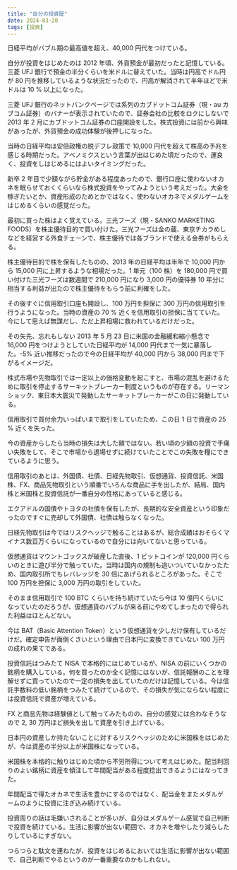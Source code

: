 ```yaml
---
title: "自分の投資歴"
date: 2024-03-20
tags: [投資]
---
```


日経平均がバブル期の最高値を超え、40,000 円代をつけている。

自分が投資をはじめたのは 2012 年頃、外貨預金が最初だったと記憶している。三菱 UFJ 銀行で預金の半分くらいを米ドルに替えていた。当時は円高でドル円が 80 円を推移しているような状況だったので、円高が解消されて半年ほどで米ドルは 10 % 以上になった。

三菱 UFJ 銀行のネットバンクページでは系列のカブドットコム証券（現・au カブコム証券）のバナーが表示されていたので、証券会社の比較をロクにしないで 2013 年 2 月にカブドットコム証券の口座開設をした。株式投資には前から興味があったが、外貨預金の成功体験が後押しになった。

当時の日経平均は安倍政権の脱デフレ政策で 10,000 円代を超えて株高の予兆を感じる時期だった。アベノミクスという言葉が出はじめた頃だったので、運良く、投資をしはじめるにはよいタイミングだった。

新卒 2 年目で少額ながら貯金がある程度あったので、銀行口座に使わないオカネを眠らせておくくらいなら株式投資をやってみようという考えだった。大金を稼ぎたいとか、資産形成のためとかではなく、使わないオカネでメダルゲームをはじめるくらいの感覚だった。

最初に買った株はよく覚えている。三光フーズ（現・SANKO MARKETING FOODS）を株主優待目的で買い付けた。三光フーズは金の蔵、東京チカラめしなどを経営する外食チェーンで、株主優待では各ブランドで使える金券がもらえる。

株主優待目的で株を保有したものの、2013 年の日経平均は半年で 10,000 円から 15,000 円に上昇するような相場だった。1 単元（100 株）を 180,000 円で買い付けた三光フーズは数週間で 210,000 円になり 3,000 円の優待券 10 年分に相当する利益が出たので株主優待をもらう前に利確をした。

その後すぐに信用取引口座も開設し、100 万円を担保に 300 万円の信用取引を行うようになった。当時の資産の 70 % 近くを信用取引の担保に当てていた。今にして思えば無謀だし、ただ上昇相場に救われているだけだった。

その矢先、忘れもしない 2013 年 5 月 23 日に米国の金融緩和縮小懸念で 16,000 円をつけようとしていた日経平均が 14,000 円代まで一気に暴落した。-5% 近い推移だったので今の日経平均が 40,000 円から 38,000 円まで下がるイメージだ。

株式市場や先物取引では一定以上の価格変動を起こすと、市場の混乱を避けるために取引を停止するサーキットブレーカー制度というものが存在する。リーマンショック、東日本大震災で発動したサーキットブレーカーがこの日に発動している。

信用取引で買付余力いっぱいまで取引をしていたため、この日 1 日で資産の 25 % 近くを失った。

今の資産からしたら当時の損失は大した額ではない。若い頃の少額の投資で手痛い失敗をして、そこで市場から退場せずに続けていたことでこの失敗を糧にできているように思う。

信用取引のあとは、外国債、社債、日経先物取引、仮想通貨、投資信託、米国株、FX、商品先物取引という順番でいろんな商品に手を出したが、結局、国内株と米国株と投資信託が一番自分の性格にあっていると感じる。

エクアドルの国債やトヨタの社債を保有したが、長期的な安全資産という印象だったのですぐに売却して外国債、社債は触らなくなった。

日経先物取引は今ではリスクヘッジで触ることはあるが、総合成績はおそらくマイナス数百万くらいになっているので自分には向いてないと思っている。

仮想通貨はマウントゴックスが破産した直後、1 ビットコインが 120,000 円くらいのときに遊び半分で触っていた。当時は国内の規制も追いついていなかったため、国内取引所でもレバレッジを 30 倍にあげられるところがあった。そこで 100 万円を担保に 3,000 万円の取引をしていた。

そのまま信用取引で 100 BTC くらいを持ち続けていたら今は 10 億円くらいになっていたのだろうが、仮想通貨のバブルが来る前にやめてしまったので得られた利益はほとんどない。

今は BAT（Basic Attention Token）という仮想通貨を少しだけ保有しているだけだ。確定申告が面倒くさいという理由で日本円に変換できていない 100 万円の成れの果てである。

投資信託はつみたて NISA で本格的にはじめているが、NISA の前にいくつかの銘柄を購入している。何を買ったのか全く記憶にはないが、信託報酬のことを理解せずに買っていたので一定の損失を出していたのだけは記憶している。今は信託手数料の低い銘柄をつみたて続けているので、その損失が気にならない程度には投資信託で資産が増えている。

FX と商品先物は経験値として触ってみたものの、自分の感覚には合わなそうなので 2, 30 万円ほど損失を出して資産を引き上げている。

日本円の資産しか持たないことに対するリスクヘッジのために米国株をはじめたが、今は資産の半分以上が米国株になっている。

米国株を本格的に触りはじめた頃から不労所得について考えはじめた。配当利回りのよい銘柄に資産を傾注して年間配当がある程度捻出できるようにはなってきた。

年間配当で得たオカネで生活を豊かにするのではなく、配当金をまたメダルゲームのように投資に注ぎ込み続けている。

投資周りの話は毛嫌いされることが多いが、自分はメダルゲーム感覚で自己判断で投資を続けている。生活に影響が出ない範囲で、オカネを増やしたり減らしたりしているにすぎない。

つらつらと駄文を連ねたが、投資をはじめるにおいては生活に影響が出ない範囲で、自己判断でやるというのが一番重要なのかもしれない。
